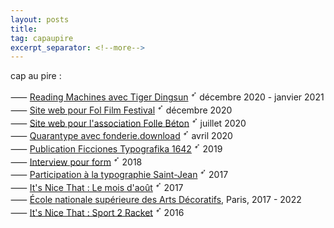 ```yaml
---
layout: posts
title: 
tag: capaupire
excerpt_separator: <!--more-->
---
```

cap au pire :<br>
<!--more-->
⸺ [Reading Machines avec Tiger Dingsun][10] <sup>➶</sup> décembre 2020 - janvier 2021<br> 
⸺ [Site web pour Fol Film Festival][9] <sup>➶</sup> décembre 2020<br> 
⸺ [Site web pour l'association Folle Béton][8] <sup>➶</sup> juillet 2020<br>
⸺ [Quarantype avec fonderie.download][7] <sup>➶</sup> avril 2020 <br>
⸺ [Publication Ficciones Typografika 1642][6] <sup>➶</sup> 2019 <br>
⸺ [Interview pour form][5] <sup>➶</sup> 2018 <br>
⸺ [Participation à la typographie Saint-Jean][4] <sup>➶</sup> 2017 <br>
⸺ [It's Nice That : Le mois d'août][3] <sup>➶</sup> 2017 <br>
⸺ [École nationale supérieure des Arts Décoratifs][2], Paris, 2017 - 2022 <br>
⸺ [It's Nice That : Sport 2 Racket][1] <sup>➶</sup> 2016 <br>


[10]: https://tdingsun.github.io/paul/
[9]: http://folfilmfestival.com
[8]: http://follebeton.com/entree
[7]: https://www.fonderie.download/quarantype.html
[6]: https://formisteditions.co/products/ficciones-typografika-br-1642
[5]: https://www.form.de
[4]: http://velvetyne.fr/fonts/saintjean/
[3]: https://www.itsnicethat.com/articles/paul-bouigue-august-publication-110817
[2]: /assets/video-ensad.mp4
[1]: https://www.itsnicethat.com/articles/paul-bouigue-sport-2-racket-091216